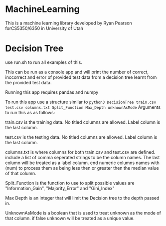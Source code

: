 # MachineLearning
This is a machine learning library developed by Ryan Pearson forCS5350/6350 in University of Utah

# Decision Tree

use run.sh to run all examples of this.

This can be run as a console app and will print the number of correct, inccorrect and error of provided test data 
from a decision tree learnt from the provided test data. 

Running this app requires pandas and numpy

To run this app use a structure similar to `python3 DecisionTree train.csv test.csv columns.txt Split_Function Max_Depth unknownAsMode`
Arguments to run this as as follows:

train.csv is the training data. No titled columns are allowed. Label column is the last column.

test.csv is the testing data. No titled columns are allowed. Label column is the last column.

columns.txt is where columns for both train.csv and test.csv are defined. include a list of comma seperated strings
to be the column names. The last column will be treated as a label column. end numeric columns names with (num) to 
process them as being less then or greater then the median value of that column.

Split_Function is the function to use to split possible values are "Information_Gain", "Majority_Error" and "Gini_Index"

Max Depth is an integer that will limit the Decision tree to the depth passed in.

UnknownAsMode is a boolean that is used to treat unknown as the mode of that column. if false unknown will be 
treated as a unique value.
